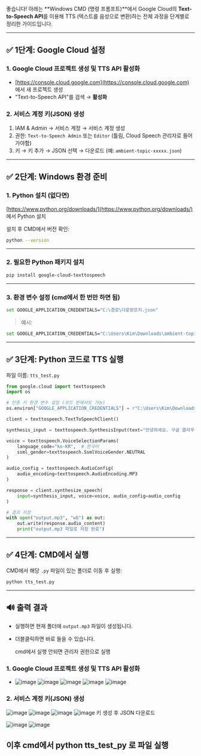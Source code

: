 좋습니다! 아래는 \*\*Windows CMD (명령 프롬프트)\*\*에서 Google Cloud의 **Text-to-Speech API**를 이용해 TTS (텍스트를 음성으로 변환)하는 전체 과정을 단계별로 정리한 가이드입니다.

---

## ✅ 1단계: Google Cloud 설정

### 1. Google Cloud 프로젝트 생성 및 TTS API 활성화

* [https://console.cloud.google.com](https://console.cloud.google.com) 에서 새 프로젝트 생성
* "Text-to-Speech API"를 검색 → **활성화**

### 2. 서비스 계정 키(JSON) 생성

1. IAM & Admin → 서비스 계정 → 서비스 계정 생성
2. 권한: `Text-to-Speech Admin` 또는 `Editor` (틀림, Cloud Speech 관리자로 들어가야함)
3. 키 → 키 추가 → JSON 선택 → 다운로드 (예: `ambient-topic-xxxxx.json`)

---

## ✅ 2단계: Windows 환경 준비

### 1. Python 설치 (없다면)

[https://www.python.org/downloads/](https://www.python.org/downloads/) 에서 Python 설치

설치 후 CMD에서 버전 확인:

```bash
python --version
```

---

### 2. 필요한 Python 패키지 설치

```bash
pip install google-cloud-texttospeech
```

---

### 3. 환경 변수 설정 (cmd에서 한 번만 하면 됨)

```bash
set GOOGLE_APPLICATION_CREDENTIALS="C:\경로\다운받은키.json"
```

> 예시:

```bash
set GOOGLE_APPLICATION_CREDENTIALS="C:\Users\Kim\Downloads\ambient-topic-461211-s1-90ff790bef2f.json"
```

---

## ✅ 3단계: Python 코드로 TTS 실행

파일 이름: `tts_test.py`

```python
from google.cloud import texttospeech
import os

# 인증 키 환경 변수 설정 (코드 안에서도 가능)
os.environ["GOOGLE_APPLICATION_CREDENTIALS"] = r"C:\Users\Kim\Downloads\ambient-topic-461211-s1-90ff790bef2f.json"

client = texttospeech.TextToSpeechClient()

synthesis_input = texttospeech.SynthesisInput(text="안녕하세요. 구글 클라우드 텍스트 투 스피치입니다.")

voice = texttospeech.VoiceSelectionParams(
    language_code="ko-KR",  # 한국어
    ssml_gender=texttospeech.SsmlVoiceGender.NEUTRAL
)

audio_config = texttospeech.AudioConfig(
    audio_encoding=texttospeech.AudioEncoding.MP3
)

response = client.synthesize_speech(
    input=synthesis_input, voice=voice, audio_config=audio_config
)

# 결과 저장
with open("output.mp3", "wb") as out:
    out.write(response.audio_content)
    print("output.mp3 파일로 저장 완료")
```

---

## ✅ 4단계: CMD에서 실행

CMD에서 해당 `.py` 파일이 있는 폴더로 이동 후 실행:

```bash
python tts_test.py
```

---

## 🔊 출력 결과

* 실행하면 현재 폴더에 `output.mp3` 파일이 생성됩니다.
* 더블클릭하면 바로 들을 수 있습니다.

  cmd에서 실행 안되면 관리자 권한으로 실행

### 1. Google Cloud 프로젝트 생성 및 TTS API 활성화
* ![image](https://github.com/user-attachments/assets/e29aaa54-cef8-49bd-bca9-00fc3e75164c)
![image](https://github.com/user-attachments/assets/264e26b3-b2ff-41cf-b71d-0e3d2b002000)
![image](https://github.com/user-attachments/assets/0d46c53a-ac95-4af6-ab51-6397c8b16102)
![image](https://github.com/user-attachments/assets/cd248236-ef40-469c-9dcc-cc8f6df16046)
![image](https://github.com/user-attachments/assets/dba5a4d6-54b7-4ba4-845c-5ae6acf40604)
### 2. 서비스 계정 키(JSON) 생성
![image](https://github.com/user-attachments/assets/f12b74a0-8912-48d8-af5e-f71d301f8f71)
![image](https://github.com/user-attachments/assets/324e277d-6cf4-4190-a56d-357d015b0485)
![image](https://github.com/user-attachments/assets/e3a0ab27-e10b-4d9e-9661-c11864ef605c)
![image](https://github.com/user-attachments/assets/cc4f221d-69af-4b16-8732-496de2bea13f)
키 생성 후 JSON 다운로드

![image](https://github.com/user-attachments/assets/9a0e5ca0-6a88-47c4-9717-685069465834)
![image](https://github.com/user-attachments/assets/653403e4-3fba-434f-814f-cd3c8302a021)

이후 cmd에서 python tts_test_py 로 파일 실행
---
